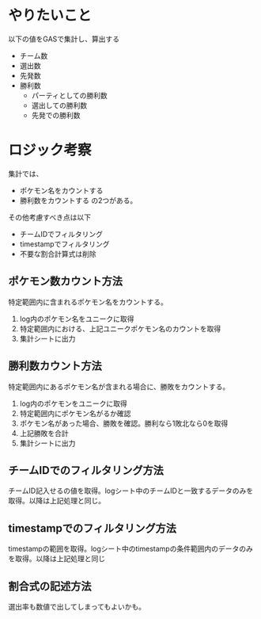 # やりたいこと
以下の値をGASで集計し、算出する
- チーム数
- 選出数
- 先発数
- 勝利数
  - パーティとしての勝利数
  - 選出しての勝利数
  - 先発での勝利数

# ロジック考察
集計では、
- ポケモン名をカウントする
- 勝利数をカウントする
の2つがある。

その他考慮すべき点は以下
- チームIDでフィルタリング
- timestampでフィルタリング
- 不要な割合計算式は削除

## ポケモン数カウント方法
特定範囲内に含まれるポケモン名をカウントする。
1. log内のポケモン名をユニークに取得
1. 特定範囲内における、上記ユニークポケモン名のカウントを取得
1. 集計シートに出力

## 勝利数カウント方法
特定範囲内にあるポケモン名が含まれる場合に、勝敗をカウントする。
1. log内のポケモンをユニークに取得
1. 特定範囲内にポケモン名がるか確認
1. ポケモン名があった場合、勝敗を確認。勝利なら1敗北なら0を取得
1. 上記勝敗を合計
1. 集計シートに出力

## チームIDでのフィルタリング方法
チームID記入せるの値を取得。logシート中のチームIDと一致するデータのみを取得。以降は上記処理と同じ。

## timestampでのフィルタリング方法
timestampの範囲を取得。logシート中のtimestampの条件範囲内のデータのみを取得。以降は上記処理と同じ

## 割合式の記述方法
選出率も数値で出してしまってもよいかも。